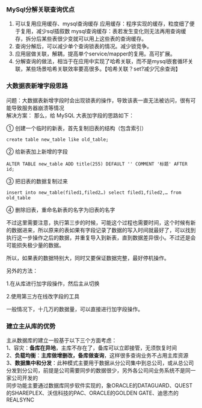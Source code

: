 ### MySql分解关联查询优点
1. 可以复用应用缓存、mysql查询缓存
  应用缓存：程序实现的缓存，粒度细了便于复用，减少sql插叙数
  mysql查询缓存：表若发生变化则无法再用查询缓存，拆分后某些表很少变就可以用上这些表的查询缓存。
2. 查询分解后，可以减少单个查询锁表的情况。减少锁竞争。
3. 应用层做关联，解耦，提高单个service/mapper的复用。高可扩展。
4. 分解查询的做法，相当于在应用中实现了哈希关联，而不是mysql嵌套循环关联，某些场景哈希关联效率要高很多。【哈希关联？set?减少冗余查询】


### 大数据表新增字段思路
问题：大数据表新增字段时会出现锁表的操作，导致该表一直无法被访问，很有可能导致服务器崩溃等情况<br>
解决方案：
那么，给 MySQL 大表加字段的思路如下：

① 创建一个临时的新表，首先复制旧表的结构（包含索引）

```
create table new_table like old_table;
```
② 给新表加上新增的字段
```
ALTER TABLE new_table ADD title(255) DEFAULT '' COMMENT '标题' AFTER id;
```
③ 把旧表的数据复制过来
```
insert into new_table(filed1,filed2…) select filed1,filed2,… from old_table
```
④ 删除旧表，重命名新表的名字为旧表的名字

不过这里需要注意，执行第三步的时候，可能这个过程也需要时间，这个时候有新的数据进来，所以原来的表如果有字段记录了数据的写入时间就最好了，可以找到执行这一步操作之后的数据，并重复导入到新表，直到数据差异很小。不过还是会可能损失极少量的数据。

所以，如果表的数据特别大，同时又要保证数据完整，最好停机操作。

另外的方法：

1.在从库进行加字段操作，然后主从切换

2.使用第三方在线改字段的工具

一般情况下，十几万的数据量，可以直接进行加字段操作。
### 建立主从库的优势
主从数据库的建立一般基于以下三个方面考虑：<br>
1、容灾：**备库在异地**，主库不存在了，备库可以立即接管，无须恢复时间<br>
2、**负载均衡**：**主库做增删改，备库做查询**，这样很多查询业务不占用主库资源<br>
3、**数据集中和分发**：此种模式主要用于数据从分公司集中到总公司，或从总公司分发到分公司，前提是公司需要同步的数据很少，另外各公司间业务系统不是同一家公司开发的<br>
同步功能主要通过数据库同步软件实现的，象ORACLE的DATAGUARD、QUEST的SHAREPLEX、沃信科技的PAC、ORACLE的GOLDEN GATE、迪思杰的REALSYNC
